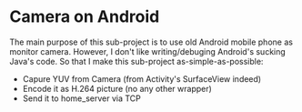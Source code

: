 # Camera on Android

The main purpose of this sub-project is to use old Android mobile phone as monitor camera. However, I don't like writing/debuging Android's sucking Java's code. So that I make this sub-project as-simple-as-possible:

- Capure YUV from Camera (from Activity's SurfaceView indeed)
- Encode it as H.264 picture (no any other wrapper)
- Send it to home_server via TCP

